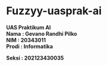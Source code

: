 # Fuzzyy-uasprak-ai
<b>UAS Praktikum AI<b> <br>
Nama : Gevano Randhi Pilko <br>
NIM : 20343011 <br>
Prodi : Informatika <br>

Seksi : 202123430035
